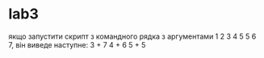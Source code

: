 # lab3

якщо запустити скрипт з командного рядка з аргументами 1 2 3 4 5 5 6 7, він виведе наступне: 3 + 7 4 + 6 5 + 5

